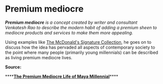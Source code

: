 # Premium mediocre

_**Premium mediocre** is a concept created by writer and consultant Venkatesh Rao to describe the modern habit of adding a premium sheen to mediocre products and services to make them more appealing._ 

Using examples like [The McDonald's Signature Collection](https://www.mcdonalds.com/gb/en-gb/latest/signature.html), he goes on to discuss how the idea has pervaded all aspects of contemporary society to the point where many people \(primarily young millennials\) can be described as living premium mediocre lives.

**Source:**

\*\*\*\*[**The Premium Mediocre Life of Maya Millennial**](https://www.ribbonfarm.com/2017/08/17/the-premium-mediocre-life-of-maya-millennial)\*\*\*\*

